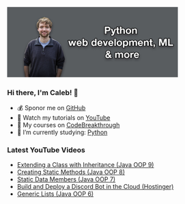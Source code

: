 <img src="github-cover-photo-my-face.jpg" width="400px" />

### Hi there, I'm Caleb! 🍛

- 💰 Sponor me on [GitHub](https://github.com/sponsors/CalebCurry)
- 🎥 Watch my tutorials on [YouTube](https://www.youtube.com/calebthevideomaker2)
- 📗 My courses on [CodeBreakthrough](https://www.codebreakthrough.com)
- 🤔 I’m currently studying: [Python](https://www.youtube.com/watch?v=s3IvdkCq2_c&t=4254s)

### Latest YouTube Videos
<!-- YOUTUBE:START -->
- [Extending a Class with Inheritance (Java OOP 9)](https://www.youtube.com/watch?v=9znjMsU-wbM)
- [Creating Static Methods (Java OOP 8)](https://www.youtube.com/watch?v=xO_HCT4QfIw)
- [Static Data Members (Java OOP 7)](https://www.youtube.com/watch?v=joeNPV4H0j8)
- [Build and Deploy a Discord Bot in the Cloud (Hostinger)](https://www.youtube.com/watch?v=NFIoveAHrsI)
- [Generic Lists (Java OOP 6)](https://www.youtube.com/watch?v=JszHsxbRRZE)
<!-- YOUTUBE:END -->
